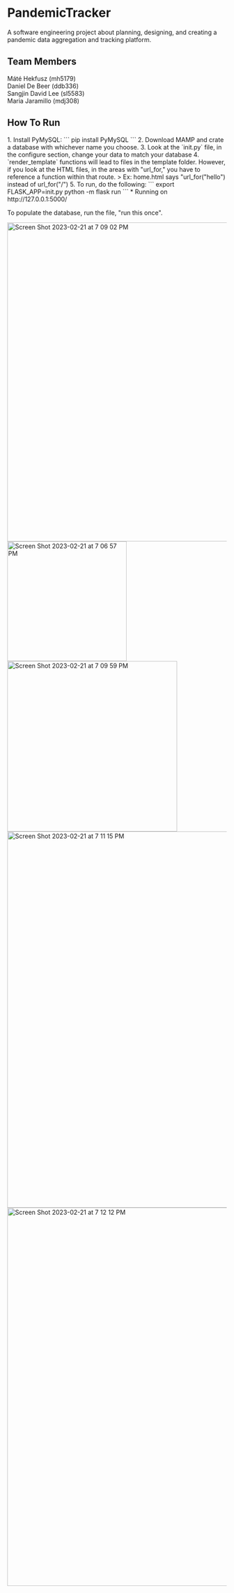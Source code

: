 # PandemicTracker
<p>A software engineering project about planning, designing, and creating a pandemic data aggregation and tracking platform.</p>

<p><h2><strong>Team Members</strong></h2>

Máté Hekfusz (mh5179)<br>
Daniel De Beer (ddb336)<br>
Sangjin David Lee (sl5583)<br>
Maria Jaramillo (mdj308)

</p>

<p><h2><strong>How To Run</strong></h2>
1. Install PyMySQL: 
```
pip install PyMySQL
```
2. Download MAMP and crate a database with whichever name you choose. 
3. Look at the `init.py` file, in the configure section, change your data to match your database
4. `render_template` functions will lead to files in the template folder. However, if you look at the HTML files, in the areas with "url_for," you have to reference a function within that route. 
> Ex: home.html says "url_for("hello") instead of url_for("/")
5. To run, do the following:
```
export FLASK_APP=init.py
python -m flask run
```
 * Running on http://127.0.0.1:5000/

To populate the database, run the file, "run this once".
</p>

<img width="730" alt="Screen Shot 2023-02-21 at 7 09 02 PM" src="https://user-images.githubusercontent.com/24204239/220314912-90ae5d42-41b8-4b9a-8351-480a72be6a63.png">

<img width="274" alt="Screen Shot 2023-02-21 at 7 06 57 PM" src="https://user-images.githubusercontent.com/24204239/220314455-e8b16553-1f61-47e1-ae38-79a279a3a256.png">

<img width="390" alt="Screen Shot 2023-02-21 at 7 09 59 PM" src="https://user-images.githubusercontent.com/24204239/220315195-65fa91f3-1986-42d9-80a8-1d907b4fea21.png">

<img width="861" alt="Screen Shot 2023-02-21 at 7 11 15 PM" src="https://user-images.githubusercontent.com/24204239/220315723-6e307458-1b31-40a3-9a24-2c9efde0c984.png">

<img width="866" alt="Screen Shot 2023-02-21 at 7 12 12 PM" src="https://user-images.githubusercontent.com/24204239/220315636-536cf9d0-d787-40eb-b30a-f7aa341c03ab.png">
